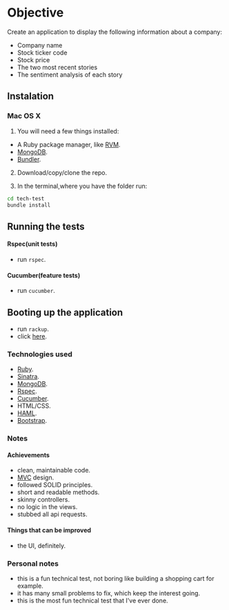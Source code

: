 # Objective

Create an application to display the following information about a company:
 * Company name
 * Stock ticker code
 * Stock price
 * The two most recent stories
 * The sentiment analysis of each story

## Instalation

### Mac OS X

1. You will need a few things installed:

  - A Ruby package manager, like [RVM](https://rvm.io/rvm/install).
  - [MongoDB](https://docs.mongodb.org/manual/tutorial/install-mongodb-on-os-x/).
  - [Bundler](https://github.com/bundler/bundler).


2. Download/copy/clone the repo.

3. In the terminal,where you have the folder run:

 ```bash
 cd tech-test
 bundle install
 ```

## Running the tests

#### Rspec(unit tests)

- run `rspec`.

#### Cucumber(feature tests)

- run `cucumber`.

## Booting up the application

- run `rackup`.
- click [here](http://localhost:9292).

### Technologies used

- [Ruby](https://en.wikipedia.org/wiki/Ruby_(programming_language)).
- [Sinatra](https://en.wikipedia.org/wiki/Sinatra_(software)).
- [MongoDB](https://www.mongodb.org).
- [Rspec](https://en.wikipedia.org/wiki/RSpec).
- [Cucumber](https://en.wikipedia.org/wiki/Cucumber_(software)).
- HTML/CSS.
- [HAML](https://en.wikipedia.org/wiki/Haml).
- [Bootstrap](http://getbootstrap.com).

### Notes

#### Achievements

- clean, maintainable code.
- [MVC](https://en.wikipedia.org/wiki/Model–view–controller) design.
- followed SOLID principles.
- short and readable methods.
- skinny controllers.
- no logic in the views.
- stubbed all api requests.

#### Things that can be improved

- the UI, definitely.

### Personal notes

- this is a fun technical test, not boring like building a shopping cart for example.
- it has many small problems to fix, which keep the interest going.
- this is the most fun technical test that I've ever done.
